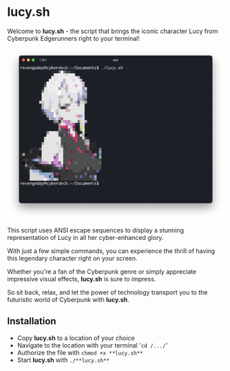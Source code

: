 # lucy.sh

Welcome to **lucy.sh** - the script that brings the iconic character Lucy from Cyberpunk Edgerunners right to your terminal! 

![lucysh](https://raw.githubusercontent.com/revengeday/lucy.sh/main/screenshot.png)

This script uses ANSI escape sequences to display a stunning representation of Lucy in all her cyber-enhanced glory. 

With just a few simple commands, you can experience the thrill of having this legendary character right on your screen. 

Whether you're a fan of the Cyberpunk genre or simply appreciate impressive visual effects, **lucy.sh** is sure to impress. 

So sit back, relax, and let the power of technology transport you to the futuristic world of Cyberpunk with **lucy.sh**.

## Installation

- Copy **lucy.sh** to a location of your choice
- Navigate to the location with your terminal '`cd /.../`'
- Authorize the file with `chmod +x **lucy.sh**`
- Start **lucy.sh** with `./**lucy.sh**`